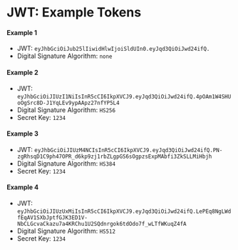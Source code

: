 JWT: Example Tokens
====================

#### Example 1 ####
  * JWT: `eyJhbGciOiJub25lIiwidHlwIjoiSldUIn0.eyJqd3QiOiJwd24ifQ.`
  * Digital Signature Algorithm: `none`


#### Example 2 ####
  * JWT: `eyJhbGciOiJIUzI1NiIsInR5cCI6IkpXVCJ9.eyJqd3QiOiJwd24ifQ.4pOAm1W4SHUoOgSrc8D-J1YqLEv9ypAApz27nfYP5L4`
  * Digital Signature Algorithm: `HS256`
  * Secret Key: `1234`


#### Example 3 ####
  * JWT: `eyJhbGciOiJIUzM4NCIsInR5cCI6IkpXVCJ9.eyJqd3QiOiJwd24ifQ.PN-zgRhsqD1C9ph47OPR_d6kp9zj1rbZLgpGS6sOgpzsExpMAbfi3ZkSLLMiHbjh`
  * Digital Signature Algorithm: `HS384`
  * Secret Key: `1234`


#### Example 4 ####
  * JWT: `eyJhbGciOiJIUzUxMiIsInR5cCI6IkpXVCJ9.eyJqd3QiOiJwd24ifQ.LePEq8NgLWdfEqAV1SXbJptfGJK3ED1V-NbCLGcvaCkazu7a4KRChu1U2SQdnrgok6tdOdo7f_wLTfWKuqZ4fA`
  * Digital Signature Algorithm: `HS512`
  * Secret Key: `1234`
